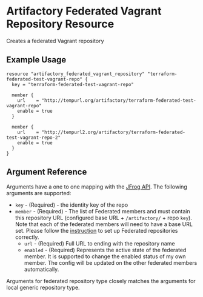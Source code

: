 # Artifactory Federated Vagrant Repository Resource

Creates a federated Vagrant repository

## Example Usage

```hcl
resource "artifactory_federated_vagrant_repository" "terraform-federated-test-vagrant-repo" {
  key = "terraform-federated-test-vagrant-repo"

  member {
    url    = "http://tempurl.org/artifactory/terraform-federated-test-vagrant-repo"
    enable = true
  }

  member {
    url    = "http://tempurl2.org/artifactory/terraform-federated-test-vagrant-repo-2"
    enable = true
  }
}
```

## Argument Reference

Arguments have a one to one mapping with the [JFrog API](https://www.jfrog.com/confluence/display/JFROG/Repository+Configuration+JSON#RepositoryConfigurationJSON-FederatedRepository). The following arguments are supported:

* `key` - (Required) - the identity key of the repo
* `member` - (Required) - The list of Federated members and must contain this repository URL (configured base URL + `/artifactory/` + repo `key`). Note that each of the federated members will need to have a base URL set. Please follow the [instruction](https://www.jfrog.com/confluence/display/JFROG/Working+with+Federated+Repositories#WorkingwithFederatedRepositories-SettingUpaFederatedRepository) to set up Federated repositories correctly.
    * `url` - (Required) Full URL to ending with the repository name
    * `enabled` - (Required) Represents the active state of the federated member. It is supported to change the enabled status of my own member. The config will be updated on the other federated members automatically.

Arguments for federated repository type closely matches the arguments for local generic repository type.
